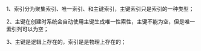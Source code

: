 1、索引分为聚集索引、唯一索引、和主键索引，主键索引只是索引的一种类型；

2、主键在创建时系统会自动使用主键生成唯一性索性，主键不能为空，但是唯一索引列可以为空；

3、主键是逻辑上存在的，索引是是物理上存在的；